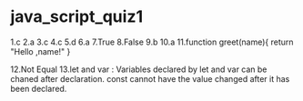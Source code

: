 # java_script_quiz1
1.c
2.a
3.c
4.c
5.d
6.a
7.True
8.False
9.b
10.a
11.function greet(name){
    return "Hello ,name!"
}

12.Not Equal
13.let and var  : Variables declared by let and var can be chaned after declaration.
const cannot have the value changed after it has been declared.
